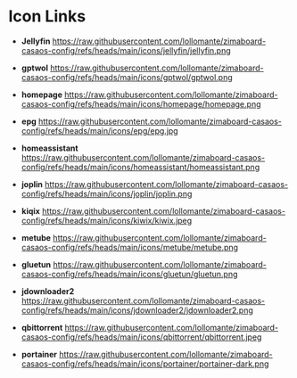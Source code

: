 # Icon Links

+ **Jellyfin**
    https://raw.githubusercontent.com/lollomante/zimaboard-casaos-config/refs/heads/main/icons/jellyfin/jellyfin.png

+ **gptwol**
    https://raw.githubusercontent.com/lollomante/zimaboard-casaos-config/refs/heads/main/icons/gptwol/gptwol.png

+ **homepage**
    https://raw.githubusercontent.com/lollomante/zimaboard-casaos-config/refs/heads/main/icons/homepage/homepage.png

+ **epg**
    https://raw.githubusercontent.com/lollomante/zimaboard-casaos-config/refs/heads/main/icons/epg/epg.jpg

+ **homeassistant**
    https://raw.githubusercontent.com/lollomante/zimaboard-casaos-config/refs/heads/main/icons/homeassistant/homeassistant.png

+ **joplin**
    https://raw.githubusercontent.com/lollomante/zimaboard-casaos-config/refs/heads/main/icons/joplin/joplin.png

+ **kiqix**
    https://raw.githubusercontent.com/lollomante/zimaboard-casaos-config/refs/heads/main/icons/kiwix/kiwix.jpeg

+ **metube**
    https://raw.githubusercontent.com/lollomante/zimaboard-casaos-config/refs/heads/main/icons/metube/metube.png

+ **gluetun**
    https://raw.githubusercontent.com/lollomante/zimaboard-casaos-config/refs/heads/main/icons/gluetun/gluetun.png

+ **jdownloader2**
    https://raw.githubusercontent.com/lollomante/zimaboard-casaos-config/refs/heads/main/icons/jdownloader2/jdownloader2.png

+ **qbittorrent**
    https://raw.githubusercontent.com/lollomante/zimaboard-casaos-config/refs/heads/main/icons/qbittorrent/qbittorrent.jpeg

+ **portainer**
    https://raw.githubusercontent.com/lollomante/zimaboard-casaos-config/refs/heads/main/icons/portainer/portainer-dark.png